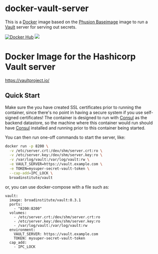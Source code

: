 docker-vault-server
===================

This is a [Docker][1] image based on the [Phusion Baseimage][2] image to run a [Vault][3] server for serving out secrets.

[![Docker Hub](http://img.shields.io/badge/docker-hub-brightgreen.svg?style=flat)](https://registry.hub.docker.com/u/broadinstitute/vault/) [![](https://badge.imagelayers.io/broadinstitute/vault-server:0.3.1.svg)](https://imagelayers.io/?images=broadinstitute/vault-server:0.3.1 'Get your own badge on imagelayers.io')

# Docker Image for the Hashicorp Vault server

https://vaultproject.io/

## Quick Start

Make sure the you have created SSL certificates prior to running the container, since there's no point in having a secure system if you use self-signed certificates!  The container is designed to run with [Consul][4] as the backend datastore, so the machine where this container would run should have [Consul][4] installed and running prior to this container being started.

You can then run one-off commands to start the server, like:

```sh
docker run -p 8200 \
  -v /etc/server.crt:/dev/shm/server.crt:ro \
  -v /etc/server.key:/dev/shm/server.key:ro \
  -v /var/log/vault:/var/log/vault:rw \
  -e VAULT_SERVER=https://vault.example.com \
  -e TOKEN=mysuper-secret-vault-token \
  --cap-add=IPC_LOCK \
  broadinstitute/vault
```

or, you can use docker-compose with a file such as:

```
vault:
  image: broadinstitute/vault:0.3.1
  ports:
    - "8200:8200"
  volumes:
    - /etc/server.crt:/dev/shm/server.crt:ro
    - /etc/server.key:/dev/shm/server.key:ro
    - /var/log/vault:/var/log/vault:rw
  environment:
    VAULT_SERVER: https://vault.example.com
    TOKEN: mysuper-secret-vault-token
  cap_add:
    - IPC_LOCK
```

[1]: https://www.docker.com/ "Docker"
[2]: http://phusion.github.io/baseimage-docker/ "Phusion Baseimage"
[3]: https://vaultproject.io/ "Vault"
[4]: https://www.consul.io/ "Consul"
